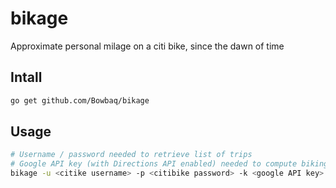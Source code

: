 bikage
======

Approximate personal milage on a citi bike, since the dawn of time

Intall
------

```bash
go get github.com/Bowbaq/bikage
```

Usage
-----

```bash
# Username / password needed to retrieve list of trips
# Google API key (with Directions API enabled) needed to compute biking distance between stations
bikage -u <citike username> -p <citibike password> -k <google API key>
```
